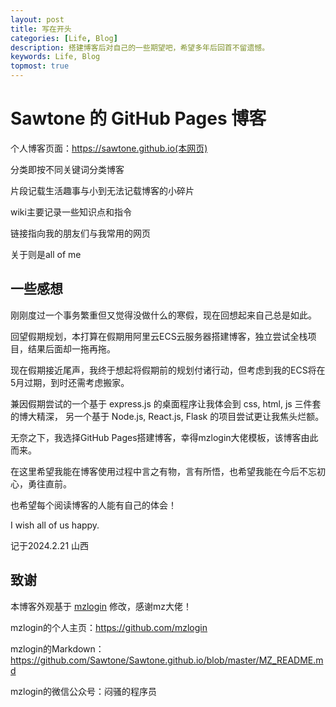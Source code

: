```yaml
---
layout: post
title: 写在开头
categories: [Life, Blog]
description: 搭建博客后对自己的一些期望吧，希望多年后回首不留遗憾。
keywords: Life, Blog
topmost: true
---
```


# Sawtone 的 GitHub Pages 博客

个人博客页面：https://sawtone.github.io(本网页)

分类即按不同关键词分类博客

片段记载生活趣事与小到无法记载博客的小碎片

wiki主要记录一些知识点和指令

链接指向我的朋友们与我常用的网页

关于则是all of me

## 一些感想

刚刚度过一个事务繁重但又觉得没做什么的寒假，现在回想起来自己总是如此。

回望假期规划，本打算在假期用阿里云ECS云服务器搭建博客，独立尝试全栈项目，结果后面却一拖再拖。

现在假期接近尾声，我终于想起将假期前的规划付诸行动，但考虑到我的ECS将在5月过期，到时还需考虑搬家。

兼因假期尝试的一个基于 express.js 的桌面程序让我体会到 css, html, js 三件套的博大精深， 另一个基于 Node.js, React.js, Flask 的项目尝试更让我焦头烂额。

无奈之下，我选择GitHub Pages搭建博客，幸得mzlogin大佬模板，该博客由此而来。

在这里希望我能在博客使用过程中言之有物，言有所悟，也希望我能在今后不忘初心，勇往直前。

也希望每个阅读博客的人能有自己的体会！

I wish all of us happy.

记于2024.2.21 山西

## 致谢

本博客外观基于 [mzlogin](https://github.com/mzlogin/mzlogin.github.io) 修改，感谢mz大佬！

mzlogin的个人主页：https://github.com/mzlogin

mzlogin的Markdown：https://github.com/Sawtone/Sawtone.github.io/blob/master/MZ_README.md

mzlogin的微信公众号：闷骚的程序员
